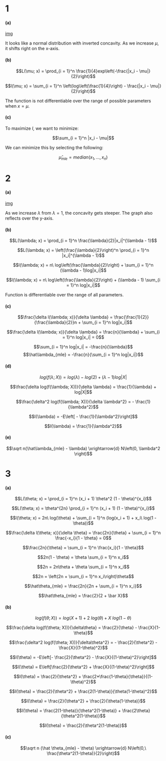 # 1
#### (a)
[img](hw2-1.svg)

It looks like a normal distribution with inverted concavity. As we increase $\mu$, it shifts right on the x-axis.

#### (b)
$$L(\mu; x) = \prod_{i = 1}^n \frac{1}{4}exp\left(-\frac{|x_i - \mu|}{2}\right)$$

$$l(\mu; x) = \sum_{i = 1}^n \left(log\left(\frac{1}{4}\right) - \frac{|x_i - \mu|}{2}\right)$$

The function is not differentiable over the range of possible parameters when $x = \mu$.

#### (c)
To maximize $l$, we want to minimize:

$$\sum_{i = 1}^n |x_i - \mu|$$

We can minimize this by selecting the following:

$$\hat\mu_{mle} = median(x_1, ..., x_n)$$

# 2
#### (a)
[img](hw2-2.svg)

As we increase $\lambda$ from $\lambda = 1$, the concavity gets steeper. The graph also reflects over the y-axis.

#### (b)
$$L(\lambda; x) = \prod_{i = 1}^n \frac{\lambda}{2}|x_i|^{\lambda - 1}$$

$$L(\lambda; x) = \left(\frac{\lambda}{2}\right)^n \prod_{i = 1}^n |x_i|^{\lambda - 1}$$

$$l(\lambda; x) = n\ log\left(\frac{\lambda}{2}\right) + \sum_{i = 1}^n (\lambda - 1)log|x_i|$$

$$l(\lambda; x) = n\ log\left(\frac{\lambda}{2}\right) + (\lambda - 1) \sum_{i = 1}^n log|x_i|$$

Function is differentiable over the range of all parameters.

#### (c)
$$\frac{\delta l(\lambda; x)}{\delta \lambda} = \frac{\frac{1}{2}}{\frac{\lambda}{2}}n + \sum_{i = 1}^n log|x_i|$$

$$\frac{\delta l(\lambda; x)}{\delta \lambda} = \frac{n}{\lambda} + \sum_{i = 1}^n log|x_i| = 0$$

$$\sum_{i = 1}^n log|x_i| = -\frac{n}{\lambda}$$
$$\hat\lambda_{mle} = -\frac{n}{\sum_{i = 1}^n log|x_i|}$$

#### (d)
$$log(f(\lambda; X)) = log(\lambda) - log(2) + (\lambda - 1)log|X|$$

$$\frac{\delta log(f(\lambda; X))}{\delta \lambda} = \frac{1}{\lambda} + log|X|$$

$$\frac{\delta^2 log(f(\lambda; X))}{\delta \lambda^2} = - \frac{1}{\lambda^2}$$

$$I(\lambda) = -E\left[ - \frac{1}{\lambda^2}\right]$$

$$I(\lambda) = \frac{1}{\lambda^2}$$

#### (e)
$$\sqrt n(\hat\lambda_{mle} - \lambda) \xrightarrow{d} N\left(0, \lambda^2 \right)$$

# 3
#### (a)
$$L(\theta; x) = \prod_{i = 1}^n (x_i + 1) \theta^2 (1 - \theta)^{x_i}$$

$$L(\theta; x) = \theta^{2n} \prod_{i = 1}^n (x_i + 1) (1 - \theta)^{x_i}$$

$$l(\theta; x) = 2n\ log(\theta) + \sum_{i = 1}^n (log(x_i + 1) + x_i\ log(1 - \theta))$$

$$\frac{\delta l(\theta; x)}{\delta \theta} = \frac{2n}{\theta} + \sum_{i = 1}^n \frac{-x_i}{1 - \theta} = 0$$

$$\frac{2n}{\theta} = \sum_{i = 1}^n \frac{x_i}{1 - \theta}$$

$$2n(1 - \theta) = \theta \sum_{i = 1}^n x_i$$

$$2n = 2n\theta + \theta \sum_{i = 1}^n x_i$$

$$2n = \left(2n + \sum_{i = 1}^n x_i\right)\theta$$

$$\hat\theta_{mle} = \frac{2n}{2n + \sum_{i = 1}^n x_i}$$

$$\hat\theta_{mle} = \frac{2}{2 + \bar X}$$

#### (b)
$$log(f(\theta; X)) = log(X + 1) + 2\ log(\theta) + X\ log(1 - \theta)$$

$$\frac{\delta log(f(\theta; X))}{\delta\theta} = \frac{2}{\theta} - \frac{X}{1-\theta}$$

$$\frac{\delta^2 log(f(\theta; X))}{\delta\theta^2} = - \frac{2}{\theta^2} - \frac{X}{(1-\theta)^2}$$

$$I(\theta) = -E\left[- \frac{2}{\theta^2} - \frac{X}{(1-\theta)^2}\right]$$

$$I(\theta) = E\left[\frac{2}{\theta^2} + \frac{X}{(1-\theta)^2}\right]$$

$$I(\theta) = \frac{2}{\theta^2} + \frac{2*\frac{1-\theta}{\theta}}{(1-\theta)^2}$$

$$I(\theta) = \frac{2}{\theta^2} + \frac{2(1-\theta)}{\theta(1-\theta)^2}$$

$$I(\theta) = \frac{2}{\theta^2} + \frac{2}{\theta(1-\theta)}$$

$$I(\theta) = \frac{2(1-\theta)}{\theta^2(1-\theta)} + \frac{2\theta}{\theta^2(1-\theta)}$$

$$I(\theta) = \frac{2}{\theta^2(1-\theta)}$$

#### (c)
$$\sqrt n (\hat \theta_{mle} - \theta) \xrightarrow{d} N\left(0,\ \frac{\theta^2(1-\theta)}{2}\right)$$

